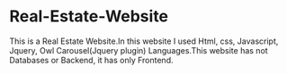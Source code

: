 # Real-Estate-Website

This is a Real Estate Website.In this website I used Html, css, Javascript, Jquery, Owl Carousel(Jquery plugin) Languages.This website has not Databases or Backend, it has only Frontend.
